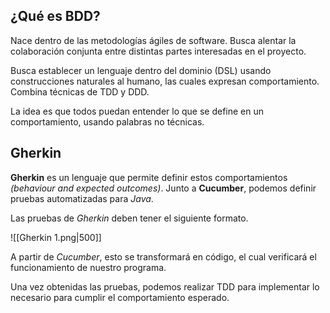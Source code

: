 ## ¿Qué es BDD?

Nace dentro de las metodologías ágiles de software. Busca alentar la colaboración conjunta entre distintas partes interesadas en el proyecto.

Busca establecer un lenguaje dentro del dominio (DSL) usando construcciones naturales al humano, las cuales expresan comportamiento. Combina técnicas de TDD y DDD.

La idea es que todos puedan entender lo que se define en un comportamiento, usando palabras no técnicas.

## Gherkin

**Gherkin** es un lenguaje que permite definir estos comportamientos *(behaviour and expected outcomes)*. Junto a **Cucumber**, podemos definir pruebas automatizadas para *Java*.

Las pruebas de *Gherkin* deben tener el siguiente formato.

![[Gherkin 1.png|500]]

A partir de *Cucumber*, esto se transformará en código, el cual verificará el funcionamiento de nuestro programa.

Una vez obtenidas las pruebas, podemos realizar TDD para implementar lo necesario para cumplir el comportamiento esperado.
